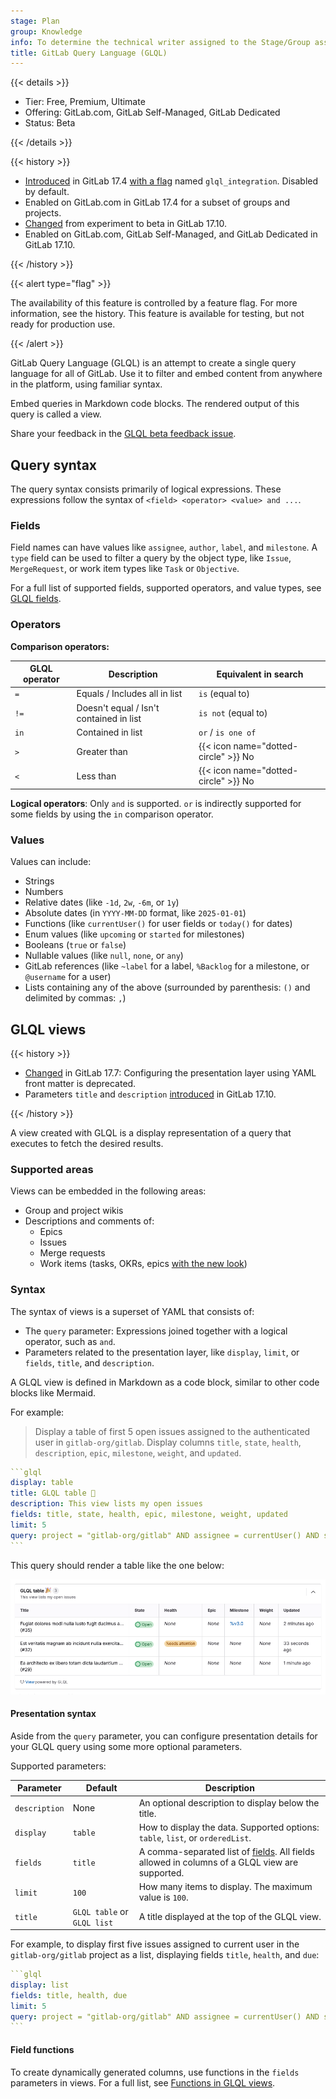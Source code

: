 ```yaml
---
stage: Plan
group: Knowledge
info: To determine the technical writer assigned to the Stage/Group associated with this page, see https://handbook.gitlab.com/handbook/product/ux/technical-writing/#assignments
title: GitLab Query Language (GLQL)
---
```


{{< details >}}

- Tier: Free, Premium, Ultimate
- Offering: GitLab.com, GitLab Self-Managed, GitLab Dedicated
- Status: Beta

{{< /details >}}

{{< history >}}

- [Introduced](https://gitlab.com/groups/gitlab-org/-/epics/14767) in GitLab 17.4 [with a flag](../../administration/feature_flags.md) named `glql_integration`. Disabled by default.
- Enabled on GitLab.com in GitLab 17.4 for a subset of groups and projects.
- [Changed](https://gitlab.com/gitlab-org/gitlab/-/issues/476990) from experiment to beta in GitLab 17.10.
- Enabled on GitLab.com, GitLab Self-Managed, and GitLab Dedicated in GitLab 17.10.

{{< /history >}}

{{< alert type="flag" >}}

The availability of this feature is controlled by a feature flag.
For more information, see the history.
This feature is available for testing, but not ready for production use.

{{< /alert >}}

GitLab Query Language (GLQL) is an attempt to create a single query language for all of GitLab.
Use it to filter and embed content from anywhere in the platform, using familiar syntax.

Embed queries in Markdown code blocks.
The rendered output of this query is called a view.

Share your feedback in the [GLQL beta feedback issue](https://gitlab.com/gitlab-org/gitlab/-/issues/509791).

## Query syntax

The query syntax consists primarily of logical expressions. These expressions follow the
syntax of `<field> <operator> <value> and ...`.

### Fields

Field names can have values like `assignee`, `author`, `label`, and `milestone`.
A `type` field can be used to filter a query by the object type, like `Issue`, `MergeRequest`,
or work item types like `Task` or `Objective`.

For a full list of supported fields, supported operators, and value types, see [GLQL fields](fields.md).

### Operators

**Comparison operators:**

| GLQL operator | Description                             | Equivalent in search   |
|---------------|-----------------------------------------|------------------------|
| `=`           | Equals / Includes all in list           | `is` (equal to)        |
| `!=`          | Doesn't equal / Isn't contained in list | `is not` (equal to)    |
| `in`          | Contained in list                       | `or` / `is one of`     |
| `>`           | Greater than                            | {{< icon name="dotted-circle" >}} No |
| `<`           | Less than                               | {{< icon name="dotted-circle" >}} No |

**Logical operators**: Only `and` is supported.
`or` is indirectly supported for some fields by using the `in` comparison operator.

### Values

Values can include:

- Strings
- Numbers
- Relative dates (like `-1d`, `2w`, `-6m`, or `1y`)
- Absolute dates (in `YYYY-MM-DD` format, like `2025-01-01`)
- Functions (like `currentUser()` for user fields or `today()` for dates)
- Enum values (like `upcoming` or `started` for milestones)
- Booleans (`true` or `false`)
- Nullable values (like `null`, `none`, or `any`)
- GitLab references (like `~label` for a label, `%Backlog` for a milestone, or `@username` for a user)
- Lists containing any of the above (surrounded by parenthesis: `()` and delimited by commas: `,`)

## GLQL views

{{< history >}}

- [Changed](https://gitlab.com/gitlab-org/gitlab/-/issues/508956) in GitLab 17.7: Configuring the presentation layer using YAML front matter is deprecated.
- Parameters `title` and `description` [introduced](https://gitlab.com/gitlab-org/gitlab/-/merge_requests/183709) in GitLab 17.10.

{{< /history >}}

A view created with GLQL is a display representation of a query that executes to
fetch the desired results.

### Supported areas

Views can be embedded in the following areas:

- Group and project wikis
- Descriptions and comments of:
  - Epics
  - Issues
  - Merge requests
  - Work items (tasks, OKRs, epics [with the new look](../group/epics/epic_work_items.md))

### Syntax

The syntax of views is a superset of YAML that consists of:

- The `query` parameter: Expressions joined together with a logical operator, such as `and`.
- Parameters related to the presentation layer, like `display`, `limit`, or `fields`, `title`, and `description`.

A GLQL view is defined in Markdown as a code block, similar to other code blocks like Mermaid.

For example:

> Display a table of first 5 open issues assigned to the authenticated user in `gitlab-org/gitlab`.
> Display columns `title`, `state`, `health`, `description`, `epic`, `milestone`, `weight`, and `updated`.

````yaml
```glql
display: table
title: GLQL table 🎉
description: This view lists my open issues
fields: title, state, health, epic, milestone, weight, updated
limit: 5
query: project = "gitlab-org/gitlab" AND assignee = currentUser() AND state = opened
```
````

This query should render a table like the one below:

![A table listing issues assigned to the current user](img/glql_table_v17_10.png)

#### Presentation syntax

Aside from the `query` parameter, you can configure presentation details for your GLQL query using some
more optional parameters.

Supported parameters:

| Parameter     | Default                     | Description |
| ------------- | --------------------------- | ----------- |
| `description` | None                        | An optional description to display below the title. |
| `display`     | `table`                     | How to display the data. Supported options: `table`, `list`, or `orderedList`. |
| `fields`      | `title`                     | A comma-separated list of [fields](fields.md). All fields allowed in columns of a GLQL view are supported. |
| `limit`       | `100`                       | How many items to display. The maximum value is `100`. |
| `title`       | `GLQL table` or `GLQL list` | A title displayed at the top of the GLQL view. |

For example, to display first five issues assigned to current user in the `gitlab-org/gitlab`
project as a list, displaying fields `title`, `health`, and `due`:

````yaml
```glql
display: list
fields: title, health, due
limit: 5
query: project = "gitlab-org/gitlab" AND assignee = currentUser() AND state = opened
```
````

#### Field functions

To create dynamically generated columns, use functions in the `fields` parameters in views.
For a full list, see [Functions in GLQL views](functions.md#functions-in-glql-views).
